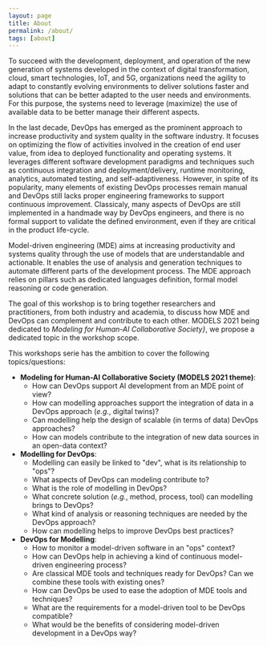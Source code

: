 ```yaml
---
layout: page
title: About
permalink: /about/
tags: [about]
---
```


To succeed with the development, deployment, and operation of the new generation of systems developed in the context of digital transformation, cloud, smart technologies, IoT, and 5G, organizations need the agility to adapt to constantly evolving environments to deliver solutions faster and solutions that can be better adapted to the user needs and environments. For this purpose, the systems need to leverage (maximize) the use of available data to be better manage their different aspects.  

In the last decade, DevOps has emerged as the prominent approach to increase productivity and system quality in the software industry. It focuses on optimizing the flow of activities involved in the creation of end user value, from idea to deployed functionality and operating systems. It leverages different software development paradigms and techniques such as continuous integration and deployment/delivery, runtime monitoring, analytics, automated testing, and self-adaptiveness. However, in spite of its popularity, many elements of existing DevOps processes remain manual and DevOps still lacks proper engineering frameworks to support continuous improvement. Classicaly, many aspects of DevOps are still implemented in a handmade way by DevOps engineers, and there is no formal support to validate the defined environment, even if they are critical in the product life-cycle. 

Model-driven engineering (MDE) aims at increasing productivity and systems quality through the use of models that are understandable and actionable. It enables the use of analysis and generation techniques to automate different parts of the development process. The MDE approach relies on pillars such as dedicated languages definition, formal model reasoning or code generation. 


The goal of this workshop is to bring together researchers and practitioners, from both industry and academia, to discuss how MDE and DevOps can complement and contribute to each other. MODELS 2021 being dedicated to _Modeling for Human-AI Collaborative Society}_, we propose a dedicated topic in the workshop scope.

This workshops serie has the ambition to cover the following topics/questions:

  * **Modeling for Human-AI Collaborative Society (MODELS 2021 theme)**:
    - How can DevOps support AI development from an MDE point of view?
    - How can modelling approaches support the integration of data in a DevOps approach (_e.g._, digital twins)?
    - Can modelling help the design of scalable (in terms of data) DevOps approaches? 
    - How can models contribute to the integration of new data sources in an open-data context?
  * **Modelling for DevOps**:
    - Modelling can easily be linked to "dev", what is its relationship to "ops"?
    - What aspects of DevOps can modeling contribute to?
    - What is the role of modelling in DevOps?
    - What concrete solution (_e.g._, method, process, tool) can modelling brings to DevOps?
    - What kind of analysis or reasoning techniques are needed by the DevOps approach?
    - How can modelling helps to improve DevOps best practices?
  * **DevOps for Modelling**:
    - How to monitor a model-driven software in an "ops" context?
    - How can DevOps help in achieving a kind of continuous model-driven engineering process?
    - Are classical MDE tools and techniques ready for DevOps? Can we combine these tools with existing ones?
    - How can DevOps be used to ease the adoption of MDE tools and techniques?
    - What are the requirements for a model-driven tool to be DevOps compatible?
    - What would be the benefits of considering model-driven development in a DevOps way?
